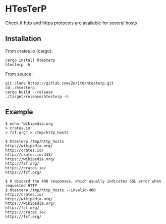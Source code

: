 # HTesTerP

Check if http and https protocols are available for several hosts

## Installation

From crates.io (cargo):
```shell
cargo install htesterp
htesterp -h
```

From source:
```
git clone https://gitlab.com/Zer1t0/htesterp.git
cd ./htesterp
cargo build --release
./target/release/htesterp -h
```

## Example

```shell
$ echo "wikipedia.org
> crates.io
> fsf.org" > /tmp/http_hosts

$ htesterp /tmp/http_hosts
http://wikipedia.org/
http://crates.io/
http://crates.io:443/
https://wikipedia.org/
http://fsf.org/
https://crates.io/
https://fsf.org/

$ # discard the 400 responses, which usually indicates SSL error when requested HTTP
$ htesterp /tmp/http_hosts --invalid-400
http://crates.io/
http://wikipedia.org/
https://wikipedia.org/
http://fsf.org/
https://crates.io/
https://fsf.org/

```
